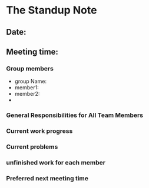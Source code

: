 # The Standup Note
## Date:
## Meeting time:

### Group members
- group Name: 
- member1: 
- member2:
- 


### General Responsibilities for All Team Members


### Current work progress


### Current problems 


### unfinished work for each member


### Preferred next meeting time


